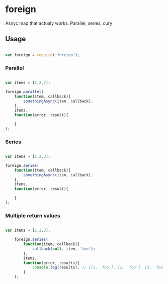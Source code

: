 # foreign
Asnyc map that actualy works. Parallel, series, cury

## Usage

```javascript

var foreign = require('foreign');

```

### Parallel


```javascript

var items = [1,2,3];

foreign.parallel(
    function(item, callback){
        somethingAsync(item, callback);
    },
    items,
    function(error, result){

    }
);

```

### Series


```javascript

var items = [1,2,3];

foreign.series(
    function(item, callback){
        somethingAsync(item, callback);
    },
    items,
    function(error, result){

    }
);

```

### Multiple return values

```javascript

var items = [1,2,3];

    foreign.series(
        function(item, callback){
            callback(null, item, 'foo');
        },
        items,
        function(error, results){
            console.log(results); // [[1, 'foo'], [2, 'foo'], [3, 'foo']]
        }
    );

```